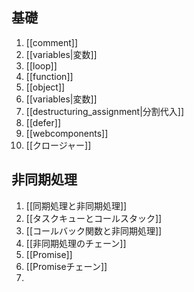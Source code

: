 ## 基礎
1. [[comment]]
2. [[variables|変数]]
3. [[loop]]
4. [[function]]
5. [[object]]
6. [[variables|変数]]
7. [[destructuring_assignment|分割代入]]
8. [[defer]]
9. [[webcomponents]]
10. [[クロージャー]]

## 非同期処理
1. [[同期処理と非同期処理]]
2. [[タスクキューとコールスタック]]
3. [[コールバック関数と非同期処理]]
4. [[非同期処理のチェーン]]
5. [[Promise]]
6. [[Promiseチェーン]]
7. 